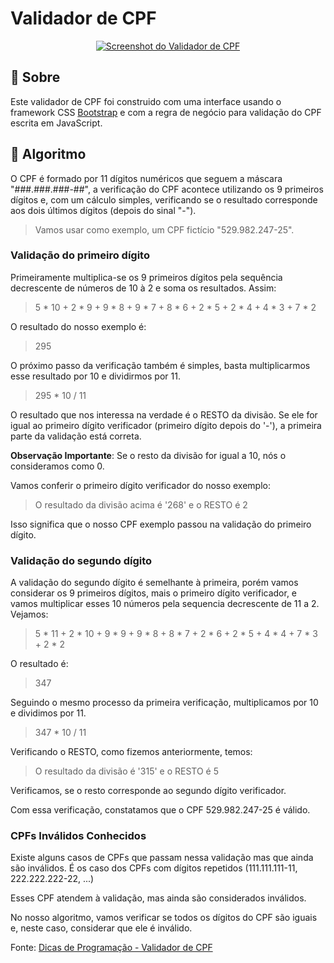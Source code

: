 # Validador de CPF

<p align="center">
  <a href="" rel="noopener">
 <img src="https://ik.imagekit.io/nfbjje2exl/validador-cpf_GYoQsBZopi.png" alt="Screenshot do Validador de CPF"></a>
</p>

## 🧐 Sobre

Este validador de CPF foi construido com uma interface usando o framework CSS [Bootstrap](https://getbootstrap.com/) e com a regra de negócio para validação do CPF escrita em JavaScript.

## 🤖 Algoritmo
O CPF é formado por 11 dígitos numéricos que seguem a máscara "###.###.###-##", a verificação do CPF acontece utilizando os 9 primeiros dígitos e, com um cálculo simples, verificando se o resultado corresponde aos dois últimos dígitos (depois do sinal "-").

>Vamos usar como exemplo, um CPF fictício "529.982.247-25".

### Validação do primeiro dígito
Primeiramente multiplica-se os 9 primeiros dígitos pela sequência decrescente de números de 10 à 2 e soma os resultados. Assim:
>5 * 10 + 2 * 9 + 9 * 8 + 9 * 7 + 8 * 6 + 2 * 5 + 2 * 4 + 4 * 3 + 7 * 2

O resultado do nosso exemplo é:

>295

O próximo passo da verificação também é simples, basta multiplicarmos esse resultado por 10 e dividirmos por 11.

> 295 * 10 / 11

O resultado que nos interessa na verdade é o RESTO da divisão. Se ele for igual ao primeiro dígito verificador (primeiro dígito depois do '-'), a primeira parte da validação está correta.

**Observação Importante**: Se o resto da divisão for igual a 10, nós o consideramos como 0.

Vamos conferir o primeiro dígito verificador do nosso exemplo:

> O resultado da divisão acima é '268' e o RESTO é 2

Isso significa que o nosso CPF exemplo passou na validação do primeiro dígito.

### Validação do segundo dígito
A validação do segundo dígito é semelhante à primeira, porém vamos considerar os 9 primeiros dígitos, mais o primeiro dígito verificador, e vamos multiplicar esses 10 números pela sequencia decrescente de 11 a 2. Vejamos:

> 5 * 11 + 2 * 10 + 9 * 9 + 9 * 8 + 8 * 7 + 2 * 6 + 2 * 5 + 4 * 4 + 7 * 3 + 2 * 2

O resultado é:

>347

Seguindo o mesmo processo da primeira verificação, multiplicamos por 10 e dividimos por 11.

>347 * 10 / 11

Verificando o RESTO, como fizemos anteriormente, temos:

> O resultado da divisão é '315' e o RESTO é 5

Verificamos, se o resto corresponde ao segundo dígito verificador.

Com essa verificação, constatamos que o CPF 529.982.247-25 é válido.

### CPFs Inválidos Conhecidos

Existe alguns casos de CPFs que passam nessa validação mas que ainda são inválidos. É os caso dos CPFs com dígitos repetidos (111.111.111-11, 222.222.222-22, ...)

Esses CPF atendem à validação, mas ainda são considerados inválidos.

No nosso algoritmo, vamos verificar se todos os dígitos do CPF são iguais e, neste caso, considerar que ele é inválido.

Fonte: [Dicas de Programação - Validador de CPF](https://dicasdeprogramacao.com.br/algoritmo-para-validar-cpf/)
